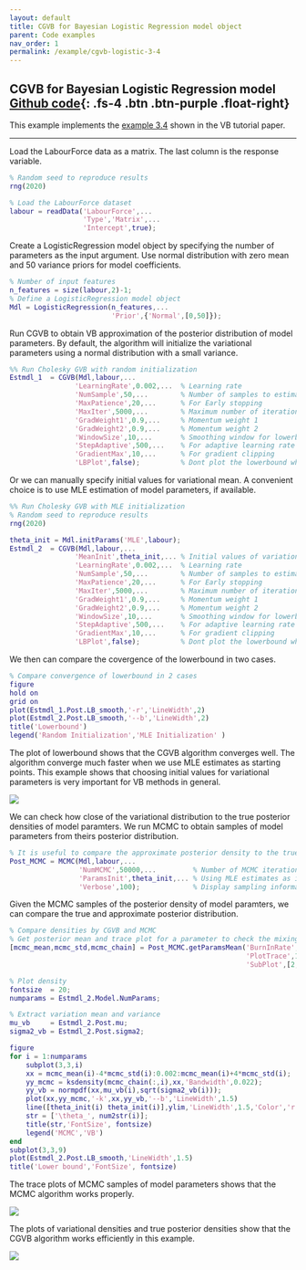 ```yaml
---
layout: default
title: CGVB for Bayesian Logistic Regression model object
parent: Code examples
nav_order: 1
permalink: /example/cgvb-logistic-3-4
---
```


## **CGVB for Bayesian Logistic Regression model**   [Github code](https://github.com/VBayesLab/VBLab/blob/main/Example/CGVB_Logistics_Model_Object.m){: .fs-4 .btn .btn-purple .float-right}
This example implements the [example 3.4](/VBLabDocs/tutorial/example#example3-4) shown in the VB tutorial paper.  

---

Load the LabourForce data as a matrix. The last column is the response variable.

```m
% Random seed to reproduce results 
rng(2020)

% Load the LabourForce dataset
labour = readData('LabourForce',...
                  'Type','Matrix',...
                  'Intercept',true);
```
Create a LogisticRegression model object by specifying the number of parameters as the input argument. Use normal distribution with zero mean and $50$ variance priors for model coefficients. 
```m
% Number of input features
n_features = size(labour,2)-1;
% Define a LogisticRegression model object
Mdl = LogisticRegression(n_features,...
                         'Prior',{'Normal',[0,50]});
```
Run CGVB to obtain VB approximation of the posterior distribution of model parameters. By default, the algorithm will initialize the variational parameters using a normal distribution with a small variance. 
```m
%% Run Cholesky GVB with random initialization
Estmdl_1  = CGVB(Mdl,labour,...
                'LearningRate',0.002,...  % Learning rate
                'NumSample',50,...        % Number of samples to estimate gradient of lowerbound
                'MaxPatience',20,...      % For Early stopping
                'MaxIter',5000,...        % Maximum number of iterations
                'GradWeight1',0.9,...     % Momentum weight 1
                'GradWeight2',0.9,...     % Momentum weight 2
                'WindowSize',10,...       % Smoothing window for lowerbound
                'StepAdaptive',500,...    % For adaptive learning rate
                'GradientMax',10,...      % For gradient clipping    
                'LBPlot',false);          % Dont plot the lowerbound when finish
```
Or we can manually specify initial values for variational mean. A convenient choice is to use MLE estimation of model parameters, if available. 

```m
%% Run Cholesky GVB with MLE initialization
% Random seed to reproduce results 
rng(2020)

theta_init = Mdl.initParams('MLE',labour); 
Estmdl_2  = CGVB(Mdl,labour,...
                'MeanInit',theta_init,... % Initial values of variational mean
                'LearningRate',0.002,...  % Learning rate
                'NumSample',50,...        % Number of samples to estimate gradient of lowerbound
                'MaxPatience',20,...      % For Early stopping
                'MaxIter',5000,...        % Maximum number of iterations
                'GradWeight1',0.9,...     % Momentum weight 1
                'GradWeight2',0.9,...     % Momentum weight 2
                'WindowSize',10,...       % Smoothing window for lowerbound
                'StepAdaptive',500,...    % For adaptive learning rate
                'GradientMax',10,...      % For gradient clipping    
                'LBPlot',false);          % Dont plot the lowerbound when finish
```
We then can compare the covergence of the lowerbound in two cases.
```m
% Compare convergence of lowerbound in 2 cases 
figure
hold on
grid on
plot(Estmdl_1.Post.LB_smooth,'-r','LineWidth',2)
plot(Estmdl_2.Post.LB_smooth,'--b','LineWidth',2)
title('Lowerbound')
legend('Random Initialization','MLE Initialization' )
```

The plot of lowerbound shows that the CGVB algorithm converges well. The algorithm converge much faster when we use MLE estimates as starting points. This example shows that choosing initial values for variational parameters is very important for VB methods in general.  

<img src="/VBLabDocs/assets/images/example3-4-lowerbound.jpg" class="center"/>

We can check how close of the variational distribution to the true posterior densities of model paramters. We run MCMC to obtain samples of model parameters from theirs posterior distribution. 

```m
% It is useful to compare the approximate posterior density to the true density obtain by MCMC
Post_MCMC = MCMC(Mdl,labour,...
                 'NumMCMC',50000,...         % Number of MCMC iterations
                 'ParamsInit',theta_init,... % Using MLE estimates as initial values
                 'Verbose',100);             % Display sampling information after each 100 iterations
```
Given the MCMC samples of the posterior density of model paramters, we can compare the true and approximate posterior distribution.

```m  
% Compare densities by CGVB and MCMC
% Get posterior mean and trace plot for a parameter to check the mixing 
[mcmc_mean,mcmc_std,mcmc_chain] = Post_MCMC.getParamsMean('BurnInRate',0.2,...         % Throw away 20% samples
                                                          'PlotTrace',1:n_features,... % Trace plot for all parameters
                                                          'SubPlot',[2,4]);            % Dimension of subplots

% Plot density
fontsize  = 20;
numparams = Estmdl_2.Model.NumParams;

% Extract variation mean and variance
mu_vb     = Estmdl_2.Post.mu;
sigma2_vb = Estmdl_2.Post.sigma2;

figure
for i = 1:numparams
    subplot(3,3,i)
    xx = mcmc_mean(i)-4*mcmc_std(i):0.002:mcmc_mean(i)+4*mcmc_std(i);
    yy_mcmc = ksdensity(mcmc_chain(:,i),xx,'Bandwidth',0.022);  
    yy_vb = normpdf(xx,mu_vb(i),sqrt(sigma2_vb(i)));    
    plot(xx,yy_mcmc,'-k',xx,yy_vb,'--b','LineWidth',1.5)
    line([theta_init(i) theta_init(i)],ylim,'LineWidth',1.5,'Color','r')    
    str = ['\theta_', num2str(i)];   
    title(str,'FontSize', fontsize)
    legend('MCMC','VB')
end
subplot(3,3,9)
plot(Estmdl_2.Post.LB_smooth,'LineWidth',1.5)
title('Lower bound','FontSize', fontsize)
```
The trace plots of MCMC samples of model parameters shows that the MCMC algorithm works properly. 

<img src="/VBLabDocs/assets/images/Example3-4-trace.jpg" class="center"/>

The plots of variational densities and true posterior densities show that the CGVB algorithm works efficiently in this example.  

<img src="/VBLabDocs/assets/images/Example3-4-code.JPG" class="center"/>
                                                                                                                                                                                                                                                                                                                                                                                                                                                                                                                                                                                                                                                                                                                                                                                                                                                                                                                                                                                                                                                                                                                                                                                                                                                                                                                                                                                                                                                                                                                                                                                                                                                                                                                                                                                                                                                                                                                                                                                                                                                                                                                                                                                                                                                                                                                                                                                                                                     